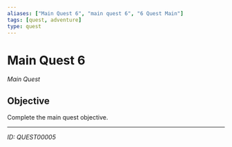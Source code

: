 ```yaml
---
aliases: ["Main Quest 6", "main quest 6", "6 Quest Main"]
tags: [quest, adventure]
type: quest
---
```


# Main Quest 6

*Main Quest*

## Objective
Complete the main quest objective.

---
*ID: QUEST00005*